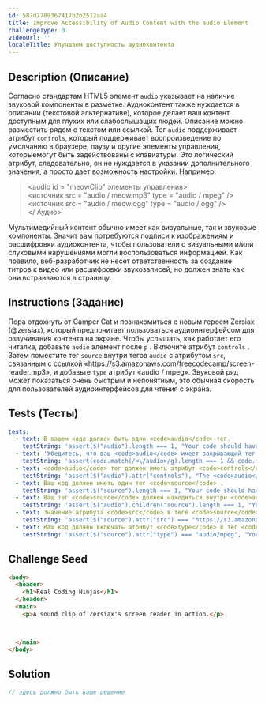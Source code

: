 ```yaml
---
id: 587d7789367417b2b2512aa4
title: Improve Accessibility of Audio Content with the audio Element
challengeType: 0
videoUrl: ''
localeTitle: Улучшаем доступность аудиоконтента
---
```


## Description (Описание)
<section id="description"> Согласно стандартам HTML5 элемент <code>audio</code> указывает на наличие звуковой компоненты в разметке. Аудиоконтент также нуждается в описании (текстовой альтернативе), которое делает ваш контент доступным для глухих или слабослышащих людей. Описание можно разместить рядом с текстом или ссылкой. Тег <code>audio</code> поддерживает атрибут <code>controls</code>, который поддерживает воспроизведение по умолчанию в браузере, паузу и другие элементы управления, которыемогут быть задействованы с клавиатуры. Это логический атрибут, следовательно, он не нуждается в указании дополнительного значения, а просто дает возможность настройки. Например: <blockquote> &lt;audio id = &quot;meowClip&quot; элементы управления&gt; <br> &lt;источник src = &quot;audio / meow.mp3&quot; type = &quot;audio / mpeg&quot; /&gt; <br> &lt;источник src = &quot;audio / meow.ogg&quot; type = &quot;audio / ogg&quot; /&gt; <br> &lt;/ Аудио&gt; <br></blockquote> Мультимедийный контент обычно имеет как визуальные, так и звуковые компоненты. Значит вам потребуются подписи к изображениям и расшифровки аудиоконтента, чтобы пользователи с визуальными и/или слуховыми нарушениями могли воспользоваться информацией. Как правило, веб-разработчик не несет ответственность за создание титров к видео или расшифровки звукозаписей, но должен знать как они встраиваются в страницу. </section>

## Instructions (Задание)
<section id="instructions"> Пора отдохнуть от Camper Cat и познакомиться с новым героем Zersiax (@zersiax), который предпочитает пользоваться аудиоинтерфейсом для озвучивания контента на экране. Чтобы услышать, как работает его читалка, добавьте <code>audio</code> элемент после <code>p</code> . Включите атрибут <code>controls</code> . Затем поместите тег <code>source</code> внутри тегов <code>audio</code> с атрибутом <code>src</code>, связанным с ссылкой «https://s3.amazonaws.com/freecodecamp/screen-reader.mp3», и добавьте <code>type</code> атрибут «audio / mpeg». Звуковой ряд может показаться очень быстрым и непонятным, это обычная скорость для пользователей аудиоинтерфейсов для чтения с экрана. </section>

## Tests (Тесты)
<section id='tests'>

```yml
tests:
  - text: В вашем коде должен быть один <code>audio</code> тег.
    testString: 'assert($("audio").length === 1, "Your code should have one <code>audio</code> tag.");'
  - text: 'Убедитесь, что ваш <code>audio</code> имеет закрывающий тег.'
    testString: 'assert(code.match(/<\/audio>/g).length === 1 && code.match(/<audio.*>[\s\S]*<\/audio>/g), "Make sure your <code>audio</code> element has a closing tag.");'
  - text: <code>audio</code> тег должен иметь атрибут <code>controls</code> .
    testString: 'assert($("audio").attr("controls"), "The <code>audio</code> tag should have the <code>controls</code> attribute.");'
  - text: Ваш код должен иметь один тег <code>source</code> .
    testString: 'assert($("source").length === 1, "Your code should have one <code>source</code> tag.");'
  - text: Ваш тег <code>source</code> должен находиться внутри <code>audio</code> тегов.
    testString: 'assert($("audio").children("source").length === 1, "Your <code>source</code> tag should be inside the <code>audio</code> tags.");'
  - text: Значение атрибута <code>src</code> в теге <code>source</code> должно точно соответствовать ссылке в инструкциях.
    testString: 'assert($("source").attr("src") === "https://s3.amazonaws.com/freecodecamp/screen-reader.mp3", "The value for the <code>src</code> attribute on the <code>source</code> tag should match the link in the instructions exactly.");'
  - text: Ваш код должен включать атрибут <code>type</code> в тег <code>source</code> со значением audio / mpeg.
    testString: 'assert($("source").attr("type") === "audio/mpeg", "Your code should include a <code>type</code> attribute on the <code>source</code> tag with a value of audio/mpeg.");'

```

</section>

## Challenge Seed
<section id='challengeSeed'>

<div id='html-seed'>

```html
<body>
  <header>
    <h1>Real Coding Ninjas</h1>
  </header>
  <main>
    <p>A sound clip of Zersiax's screen reader in action.</p>



  </main>
</body>

```

</div>



</section>

## Solution
<section id='solution'>

```js
// здесь должно быть ваше решение
```
</section>
